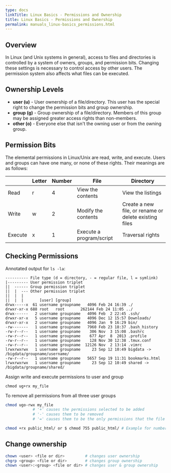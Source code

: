 ```yaml
---
type: docs
linkTitle: Linux Basics - Permissions and Ownership
title: Linux Basics - Permissions and Ownership
permalink: manuals_linux-basics_permissions.html
---
```


## Overview

In Linux (and Unix systems in general), access to files and directories is
controlled by a system of owners, groups, and permission bits. Changing these
settings is necessary to control access by other users.
The permission system also affects what files can be executed.

## Ownership Levels

* **user (u)** - User ownership of a file/directory. This user has the special
right to change the permission bits and group ownership.
* **group (g)** - Group ownership of a file/directory. Members of this group may
be assigned greater access rights than non-members.
* **other (o)** - Everyone else that isn't the owning user or from the owning
group.

## Permission Bits

The elemental permissions in Linux/Unix are read, write, and execute. Users and
groups can have one many, or none of these rights. Their meanings are as follows:

|   | Letter | Number | File | Directory |
|---|---|---|---|---|
| Read | r | 4 | View the contents | View the listings |
| Write | w | 2 | Modify the contents | Create a new file, or rename or delete existing files |
| Execute | x | 1 | Execute a program/script | Traversal rights |

## Checking Permissions

Annotated output for `ls -la`:

```
---------- File type (d = directory, - = regular file, l = symlink)
|--------- User permission triplet
||  ------ Group permission triplet
||  |  --- Other permission triplet
||  |  |
||  |  |       [user] [group]
drwx-----x  61 username groupname   4096 Feb 24 16:39 ./
drwxr-xr-x 688 root   root       262144 Feb 24 11:05 ../
drwx------   2 username groupname   4096 Feb  2 22:45 .ssh/
drwxr-xr-x   5 username groupname   4096 Dec 12 15:57 Downloads/
drwxr-xr-x   2 username groupname   4096 Jan  9 16:29 bin/
-rw-------   1 username groupname   7960 Feb 23 18:37 .bash_history
-rw-r--r--   1 username groupname    306 Nov  3 15:08 .bashrc
-rw-r--r--   1 username groupname    677 Apr  8  2013 .profile
-rw-r--r--   1 username groupname    128 Nov 30 12:38 .tmux.conf
-rw-r--r--   1 username groupname  12126 Nov  2 13:14 .vimrc
lrwxrwxrwx   1 username groupname     23 Sep 12 10:49 bigdata -> /bigdata/groupname/username/
-rw-r--r--   1 username groupname   5657 Sep 19 11:31 bookmarks.html
lrwxrwxrwx   1 username groupname     23 Sep 12 10:49 shared -> /bigdata/groupname/shared/
```

Assign write and execute permissions to user and group

`chmod ug+rx my_file`

To remove all permissions from all three user groups

```bash
chmod ugo-rwx my_file
            # '+' causes the permissions selected to be added
            # '-' causes them to be removed
            # '=' causes them to be the only permissions that the file has.

chmod +rx public_html/ or $ chmod 755 public_html/ # Example for number system:
```

## Change ownership

```bash
chown <user> <file or dir>         # changes user ownership
chgrp <group> <file or dir>        # changes group ownership
chown <user>:<group> <file or dir> # changes user & group ownership
```
